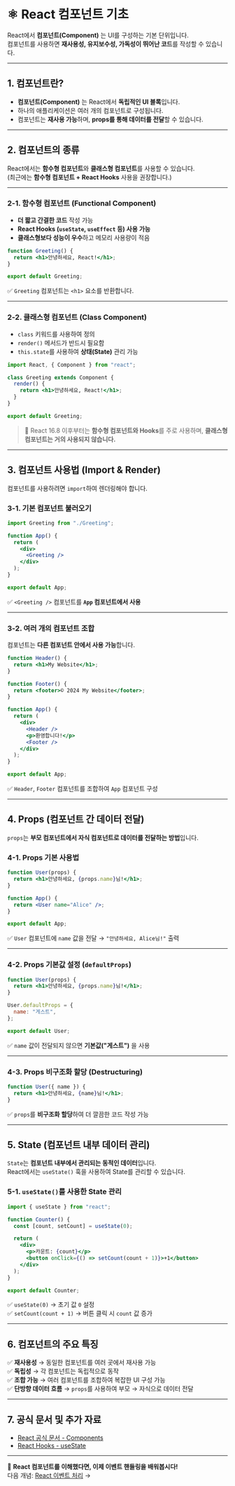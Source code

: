 # ⚛️ React 컴포넌트 기초

React에서 **컴포넌트(Component)** 는 UI를 구성하는 기본 단위입니다.  
컴포넌트를 사용하면 **재사용성, 유지보수성, 가독성이 뛰어난 코드**를 작성할 수 있습니다.

---

## 1. 컴포넌트란?
- **컴포넌트(Component)** 는 React에서 **독립적인 UI 블록**입니다.
- 하나의 애플리케이션은 여러 개의 컴포넌트로 구성됩니다.
- 컴포넌트는 **재사용 가능**하며, **props를 통해 데이터를 전달**할 수 있습니다.

---

## 2. 컴포넌트의 종류
React에서는 **함수형 컴포넌트**와 **클래스형 컴포넌트**를 사용할 수 있습니다.  
(최근에는 **함수형 컴포넌트 + React Hooks** 사용을 권장합니다.)

---

### 2-1. 함수형 컴포넌트 (Functional Component)
- **더 짧고 간결한 코드** 작성 가능
- **React Hooks (`useState`, `useEffect` 등) 사용 가능**
- **클래스형보다 성능이 우수**하고 메모리 사용량이 적음

```jsx
function Greeting() {
  return <h1>안녕하세요, React!</h1>;
}

export default Greeting;
```
✅ `Greeting` 컴포넌트는 `<h1>` 요소를 반환합니다.

---

### 2-2. 클래스형 컴포넌트 (Class Component)
- `class` 키워드를 사용하여 정의  
- `render()` 메서드가 반드시 필요함  
- `this.state`를 사용하여 **상태(State)** 관리 가능

```jsx
import React, { Component } from "react";

class Greeting extends Component {
  render() {
    return <h1>안녕하세요, React!</h1>;
  }
}

export default Greeting;
```

> 📌 React 16.8 이후부터는 **함수형 컴포넌트와 Hooks**를 주로 사용하며, **클래스형 컴포넌트는 거의 사용되지 않습니다.**

---

## 3. 컴포넌트 사용법 (Import & Render)
컴포넌트를 사용하려면 `import`하여 렌더링해야 합니다.

### 3-1. 기본 컴포넌트 불러오기
```jsx
import Greeting from "./Greeting";

function App() {
  return (
    <div>
      <Greeting />
    </div>
  );
}

export default App;
```
✅ `<Greeting />` 컴포넌트를 **`App` 컴포넌트에서 사용**

---

### 3-2. 여러 개의 컴포넌트 조합
컴포넌트는 **다른 컴포넌트 안에서 사용 가능**합니다.

```jsx
function Header() {
  return <h1>My Website</h1>;
}

function Footer() {
  return <footer>© 2024 My Website</footer>;
}

function App() {
  return (
    <div>
      <Header />
      <p>환영합니다!</p>
      <Footer />
    </div>
  );
}

export default App;
```

✅ `Header`, `Footer` 컴포넌트를 조합하여 `App` 컴포넌트 구성

---

## 4. Props (컴포넌트 간 데이터 전달)
`props`는 **부모 컴포넌트에서 자식 컴포넌트로 데이터를 전달하는 방법**입니다.

### 4-1. Props 기본 사용법
```jsx
function User(props) {
  return <h1>안녕하세요, {props.name}님!</h1>;
}

function App() {
  return <User name="Alice" />;
}

export default App;
```
✅ `User` 컴포넌트에 `name` 값을 전달 → `"안녕하세요, Alice님!"` 출력

---

### 4-2. Props 기본값 설정 (`defaultProps`)
```jsx
function User(props) {
  return <h1>안녕하세요, {props.name}님!</h1>;
}

User.defaultProps = {
  name: "게스트",
};

export default User;
```
✅ `name` 값이 전달되지 않으면 **기본값("게스트")** 을 사용

---

### 4-3. Props 비구조화 할당 (Destructuring)
```jsx
function User({ name }) {
  return <h1>안녕하세요, {name}님!</h1>;
}
```
✅ `props`를 **비구조화 할당**하여 더 깔끔한 코드 작성 가능

---

## 5. State (컴포넌트 내부 데이터 관리)
`State`는 **컴포넌트 내부에서 관리되는 동적인 데이터**입니다.  
React에서는 `useState()` 훅을 사용하여 State를 관리할 수 있습니다.

### 5-1. `useState()`를 사용한 State 관리
```jsx
import { useState } from "react";

function Counter() {
  const [count, setCount] = useState(0);

  return (
    <div>
      <p>카운트: {count}</p>
      <button onClick={() => setCount(count + 1)}>+1</button>
    </div>
  );
}

export default Counter;
```
✅ `useState(0)` → 초기 값 `0` 설정  
✅ `setCount(count + 1)` → 버튼 클릭 시 `count` 값 증가  

---

## 6. 컴포넌트의 주요 특징
✅ **재사용성** → 동일한 컴포넌트를 여러 곳에서 재사용 가능  
✅ **독립성** → 각 컴포넌트는 독립적으로 동작  
✅ **조합 가능** → 여러 컴포넌트를 조합하여 복잡한 UI 구성 가능  
✅ **단방향 데이터 흐름** → `props`를 사용하여 부모 → 자식으로 데이터 전달  

---

## 7. 공식 문서 및 추가 자료
- [React 공식 문서 - Components](https://react.dev/learn/your-first-component)
- [React Hooks - useState](https://react.dev/reference/react/useState)

---

🚀 **React 컴포넌트를 이해했다면, 이제 이벤트 핸들링을 배워봅시다!**  
다음 개념: [React 이벤트 처리](./events.md) →
